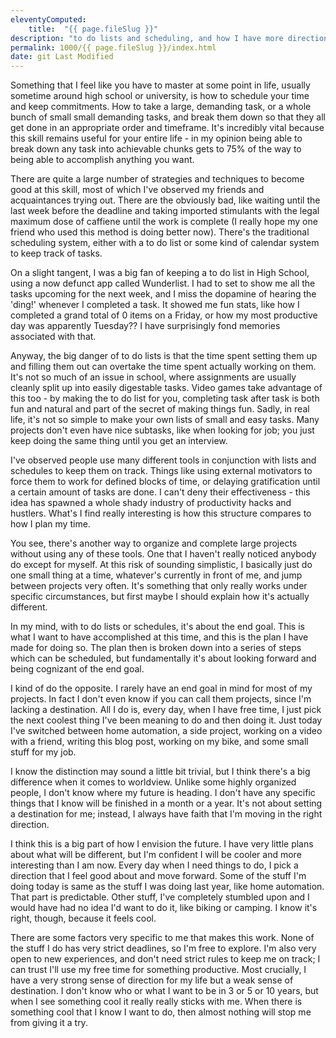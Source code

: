 ```yaml
---
eleventyComputed:
    title:  "{{ page.fileSlug }}"
description: "to do lists and scheduling, and how I have more direction than destination"
permalink: 1000/{{ page.fileSlug }}/index.html
date: git Last Modified
---
```


Something that I feel like you have to master at some point in life, usually sometime around high school or university, is how to schedule your time and keep commitments. How to take a large, demanding task, or a whole bunch of small small demanding tasks, and break them down so that they all get done in an appropriate order and timeframe. It's incredibly vital because this skill remains useful for your entire life - in my opinion being able to break down any task into achievable chunks gets to 75% of the way to being able to accomplish anything you want.

There are quite a large number of strategies and techniques to become good at this skill, most of which I've observed my friends and acquaintances trying out. There are the obviously bad, like waiting until the last week before the deadline and taking imported stimulants with the legal maximum dose of caffiene until the work is complete (I really hope my one friend who used this method is doing better now). There's the traditional scheduling system, either with a to do list or some kind of calendar system to keep track of tasks.

On a slight tangent, I was a big fan of keeping a to do list in High School, using a now defunct app called Wunderlist. I had to set to show me all the tasks upcoming for the next week, and I miss the dopamine of hearing the 'ding!' whenever I completed a task. It showed me fun stats, like how I completed a grand total of 0 items on a Friday, or how my most productive day was apparently Tuesday?? I have surprisingly fond memories associated with that.

Anyway, the big danger of to do lists is that the time spent setting them up and filling them out can overtake the time spent actually working on them. It's not so much of an issue in school, where assignments are usually cleanly split up into easily digestable tasks. Video games take advantage of this too - by making the to do list for you, completing task after task is both fun and natural and part of the secret of making things fun. Sadly, in real life, it's not so simple to make your own lists of small and easy tasks. Many projects don't even have nice subtasks, like when looking for job; you just keep doing the same thing until you get an interview.

I've observed people use many different tools in conjunction with lists and schedules to keep them on track. Things like using external motivators to force them to work for defined blocks of time, or delaying gratification until a certain amount of tasks are done. I can't deny their effectiveness - this idea has spawned a whole shady industry of productivity hacks and hustlers. What's I find really interesting is how this structure compares to how I plan my time.

You see, there's another way to organize and complete large projects without using any of these tools. One that I haven't really noticed anybody do except for myself. At this risk of sounding simplistic, I basically just do one small thing at a time, whatever's currently in front of me, and jump between projects very often. It's something that only really works under specific circumstances, but first maybe I should explain how it's actually different.

In my mind, with to do lists or schedules, it's about the end goal. This is what I want to have accomplished at this time, and this is the plan I have made for doing so. The plan then is broken down into a series of steps which can be scheduled, but fundamentally it's about looking forward and being cognizant of the end goal.

I kind of do the opposite. I rarely have an end goal in mind for most of my projects. In fact I don't even know if you can call them projects, since I'm lacking a destination. All I do is, every day, when I have free time, I just pick the next coolest thing I've been meaning to do and then doing it. Just today I've switched between home automation, a side project, working on a video with a friend, writing this blog post, working on my bike, and some small stuff for my job.

I know the distinction may sound a little bit trivial, but I think there's a big difference when it comes to worldview. Unlike some highly organized people, I don't know where my future is heading. I don't have any specific things that I know will be finished in a month or a year. It's not about setting a destination for me; instead, I always have faith that I'm moving in the right direction.

I think this is a big part of how I envision the future. I have very little plans about what will be different, but I'm confident I will be cooler and more interesting than I am now. Every day when I need things to do, I pick a direction that I feel good about and move forward. Some of the stuff I'm doing today is same as the stuff I was doing last year, like home automation. That part is predictable. Other stuff, I've completely stumbled upon and I would have had no idea I'd want to do it, like biking or camping. I know it's right, though, because it feels cool.

There are some factors very specific to me that makes this work. None of the stuff I do has very strict deadlines, so I'm free to explore. I'm also very open to new experiences, and don't need strict rules to keep me on track; I can trust I'll use my free time for something productive. Most crucially, I have a very strong sense of direction for my life but a weak sense of destination. I don't know who or what I want to be in 3 or 5 or 10 years, but when I see something cool it really really sticks with me. When there is something cool that I know I want to do, then almost nothing will stop me from giving it a try.